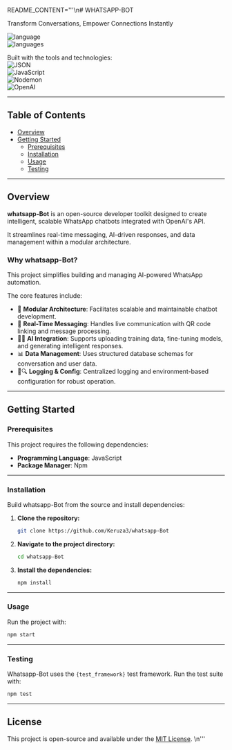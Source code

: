 README_CONTENT='''\n# WHATSAPP-BOT

Transform Conversations, Empower Connections Instantly  

![language](https://img.shields.io/badge/javascript-100%25-yellow)  
![languages](https://img.shields.io/badge/languages-1-lightgrey)

Built with the tools and technologies:  
![JSON](https://img.shields.io/badge/-JSON-lightgrey)   
![JavaScript](https://img.shields.io/badge/-JavaScript-yellow)  
![Nodemon](https://img.shields.io/badge/-Nodemon-brightgreen)  
![OpenAI](https://img.shields.io/badge/-OpenAI-purple)  

---

## Table of Contents
- [Overview](#overview)
- [Getting Started](#getting-started)  
  - [Prerequisites](#prerequisites)  
  - [Installation](#installation)  
  - [Usage](#usage)  
  - [Testing](#testing)  

---

## Overview
**whatsapp-Bot** is an open-source developer toolkit designed to create intelligent, scalable WhatsApp chatbots integrated with OpenAI\'s API.  

It streamlines real-time messaging, AI-driven responses, and data management within a modular architecture.

### Why whatsapp-Bot?
This project simplifies building and managing AI-powered WhatsApp automation.  

The core features include:  
- 🧩 **Modular Architecture**: Facilitates scalable and maintainable chatbot development.  
- 🚀 **Real-Time Messaging**: Handles live communication with QR code linking and message processing.  
- 🧠🤖 **AI Integration**: Supports uploading training data, fine-tuning models, and generating intelligent responses.  
- 📊 **Data Management**: Uses structured database schemas for conversation and user data.  
- 📝🔍 **Logging & Config**: Centralized logging and environment-based configuration for robust operation.  

---

## Getting Started

### Prerequisites
This project requires the following dependencies:
- **Programming Language**: JavaScript  
- **Package Manager**: Npm  

---

### Installation
Build whatsapp-Bot from the source and install dependencies:

1. **Clone the repository:**
   ```bash
   git clone https://github.com/Keruza3/whatsapp-Bot
   ```

2. **Navigate to the project directory:**
   ```bash
   cd whatsapp-Bot
   ```

3. **Install the dependencies:**
   ```bash
   npm install
   ```

---

### Usage
Run the project with:
```bash
npm start
```

---

### Testing
Whatsapp-Bot uses the `{test_framework}` test framework. Run the test suite with:
```bash
npm test
```

---

## License
This project is open-source and available under the [MIT License](LICENSE).
\n'''
